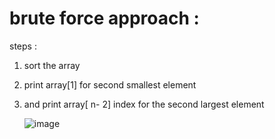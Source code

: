 # brute force approach :
steps :
1) sort the array
2) print  array[1] for second smallest element
3) and print array[ n- 2] index for the second largest element

   ![image](https://github.com/Mogana004/Leetcode_DSA/assets/92911280/3726fdb8-5040-4d49-815c-a560bdd2838e)
